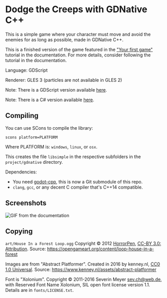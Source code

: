 # Dodge the Creeps with GDNative C++

This is a simple game where your character must move
and avoid the enemies for as long as possible, made in GDNative C++.

This is a finished version of the game featured in the
["Your first game"](https://docs.godotengine.org/en/latest/getting_started/step_by_step/your_first_game.html)
tutorial in the documentation. For more details,
consider following the tutorial in the documentation.

Language: GDScript

Renderer: GLES 3 (particles are not available in GLES 2)

Note: There is a GDScript version available [here](https://github.com/godotengine/godot-demo-projects/tree/master/2d/dodge_the_creeps).

Note: There is a C# version available [here](https://github.com/godotengine/godot-demo-projects/tree/master/mono/dodge_the_creeps).

## Compiling

You can use SCons to compile the library:

```
scons platform=PLATFORM
```

Where PLATFORM is: `windows`, `linux`, or `osx`.

This creates the file `libsimple` in the respective
subfolders in the `project/gdnative` directory.

Dependencies:
 * You need [godot-cpp](https://github.com/godotengine/godot-cpp),
   this is now a Git submodule of this repo.
 * `clang`, `gcc`, or any decent C compiler that's C++14 compatible.

## Screenshots

![GIF from the documentation](https://docs.godotengine.org/en/latest/_images/dodge_preview.gif)

## Copying

`art/House In a Forest Loop.ogg` Copyright &copy; 2012 [HorrorPen](https://opengameart.org/users/horrorpen), [CC-BY 3.0: Attribution](http://creativecommons.org/licenses/by/3.0/). Source: https://opengameart.org/content/loop-house-in-a-forest

Images are from "Abstract Platformer". Created in 2016 by kenney.nl, [CC0 1.0 Universal](http://creativecommons.org/publicdomain/zero/1.0/). Source: https://www.kenney.nl/assets/abstract-platformer

Font is "Xolonium". Copyright &copy; 2011-2016 Severin Meyer <sev.ch@web.de>, with Reserved Font Name Xolonium, SIL open font license version 1.1. Details are in `fonts/LICENSE.txt`.
